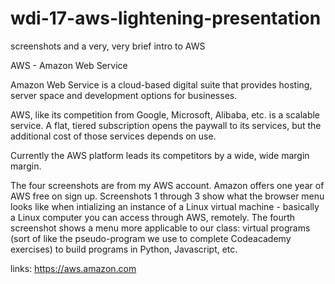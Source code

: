 # wdi-17-aws-lightening-presentation
screenshots and a very, very brief intro to AWS

AWS - Amazon Web Service

Amazon Web Service is a cloud-based digital suite that provides hosting, server space and development options for businesses. 

AWS, like its competition from Google, Microsoft, Alibaba, etc. is a scalable service. A flat, tiered subscription opens the paywall to its services, but the additional cost of those services depends on use. 

Currently the AWS platform leads its competitors by a wide, wide margin margin.

The four screenshots are from my AWS account. Amazon offers one year of AWS free on sign up. Screenshots 1 through 3 show what the browser menu looks like when intializing an instance of a Linux virtual machine - basically a Linux computer you can access through AWS, remotely. The fourth screenshot shows a menu more applicable to our class: virtual programs (sort of like the pseudo-program we use to complete Codeacademy exercises) to build programs in Python, Javascript, etc.

links: 
https://aws.amazon.com

